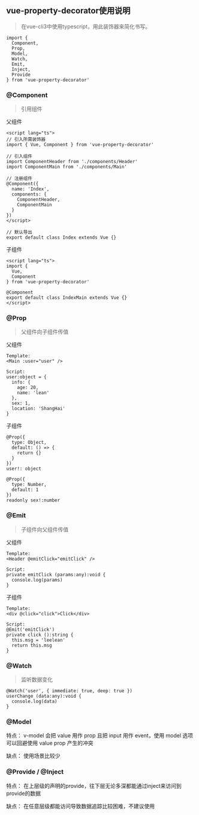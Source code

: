 ## vue-property-decorator使用说明
> 在vue-cli3中使用typescript，用此装饰器来简化书写。
```
import {
  Component,
  Prop,
  Model,
  Watch,
  Emit,
  Inject,
  Provide
} from 'vue-property-decorator'
```

### @Component
> 引用组件

父组件
```
<script lang="ts">
// 引入所需装饰器
import { Vue, Component } from 'vue-property-decorator'

// 引入组件
import ComponentHeader from './components/Header'
import ComponentMain from './components/Main'

// 注册组件
@Component({
  name: 'Index',
  components: {
    ComponentHeader,
    ComponentMain
  }
})
</script>

// 默认导出
export default class Index extends Vue {}
```

子组件
```
<script lang="ts">
import {
  Vue,
  Component
} from 'vue-property-decorator'

@Component
export default class IndexMain extends Vue {}
</script>
```

### @Prop
> 父组件向子组件传值

父组件
```
Template:
<Main :user="user" />

Script:
user:object = {
  info: {
    age: 20,
    name: 'lean'
  },
  sex: 1,
  location: 'ShangHai'
}
```

子组件
```
@Prop({
  type: Object,
  default: () => {
    return {}
  }
})
user!: object

@Prop({
  type: Number,
  default: 1
})
readonly sex!:number
```
### @Emit
> 子组件向父组件传值

父组件
```
Template:
<Header @emitClick="emitClick" />

Script:
private emitClick (params:any):void {
  console.log(params)
}
```
子组件
```
Template:
<div @click="click">Click</div>

Script:
@Emit('emitClick')
private click ():string {
  this.msg = 'leelean'
  return this.msg
}
```

### @Watch
> 监听数据变化
```
@Watch('user', { immediate: true, deep: true })
userChange (data:any):void {
  console.log(data)
}
```
### @Model

特点：
v-model 会把 value 用作 prop 且把 input 用作 event，使用 model 选项可以回避使用 value prop 产生的冲突

缺点：
使用场景比较少

### @Provide / @Inject

特点：
在上层级的声明的provide，往下层无论多深都能通过inject来访问到provide的数据

缺点：
在任意层级都能访问导致数据追踪比较困难，不建议使用